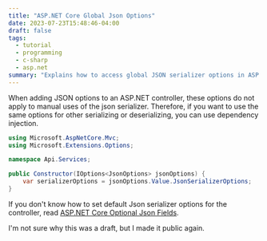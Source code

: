 ```yaml
---
title: "ASP.NET Core Global Json Options"
date: 2023-07-23T15:48:46-04:00
draft: false
tags:
  - tutorial
  - programming
  - c-sharp
  - asp.net
summary: "Explains how to access global JSON serializer options in ASP.NET Core using dependency injection for consistent serialization/deserialization outside of controllers."
---
```


When adding JSON options to an ASP.NET controller, these options do not apply to manual uses of the json serializer.
Therefore, if you want to use the same options for other serializing or deserializing, you can use dependency injection.

```cs
using Microsoft.AspNetCore.Mvc;
using Microsoft.Extensions.Options;

namespace Api.Services;

public Constructor(IOptions<JsonOptions> jsonOptions) {
    var serializerOptions = jsonOptions.Value.JsonSerializerOptions;
}
```

If you don't know how to set default Json serializer options for the controller, read [ASP.NET Core Optional Json Fields](/posts/aspnet-optional-json-fields).

I'm not sure why this was a draft, but I made it public again.
